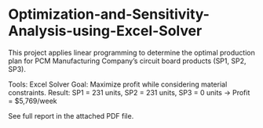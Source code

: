 # Optimization-and-Sensitivity-Analysis-using-Excel-Solver

This project applies linear programming to determine the optimal production plan for PCM Manufacturing Company’s circuit board products (SP1, SP2, SP3).

Tools: Excel Solver
Goal: Maximize profit while considering material constraints.
Result: SP1 = 231 units, SP2 = 231 units, SP3 = 0 units → Profit = $5,769/week

See full report in the attached PDF file.
